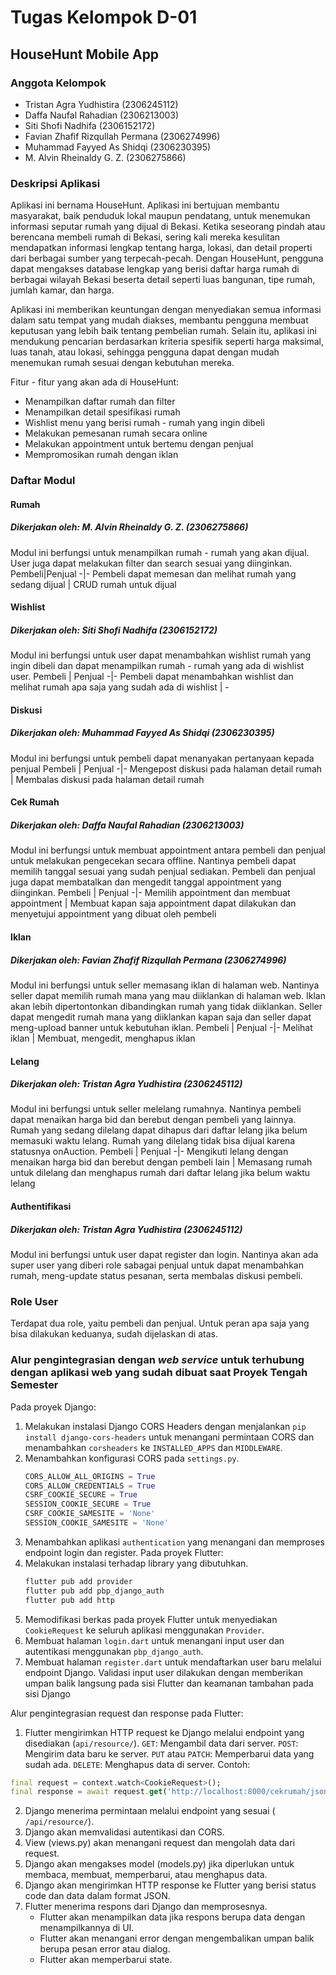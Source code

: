 # Tugas Kelompok D-01

## HouseHunt Mobile App

### Anggota Kelompok

- Tristan Agra Yudhistira (2306245112)
- Daffa Naufal Rahadian (2306213003)
- Siti Shofi Nadhifa (2306152172)
- Favian Zhafif Rizqullah Permana (2306274996)
- Muhammad Fayyed As Shidqi (2306230395)
- M. Alvin Rheinaldy G. Z. (2306275866)

### Deskripsi Aplikasi

Aplikasi ini bernama HouseHunt. Aplikasi ini bertujuan membantu masyarakat, baik penduduk lokal maupun pendatang, untuk menemukan informasi seputar rumah yang dijual di Bekasi. Ketika seseorang pindah atau berencana membeli rumah di Bekasi, sering kali mereka kesulitan mendapatkan informasi lengkap tentang harga, lokasi, dan detail properti dari berbagai sumber yang terpecah-pecah. Dengan HouseHunt, pengguna dapat mengakses database lengkap yang berisi daftar harga rumah di berbagai wilayah Bekasi beserta detail seperti luas bangunan, tipe rumah, jumlah kamar, dan harga.

Aplikasi ini memberikan keuntungan dengan menyediakan semua informasi dalam satu tempat yang mudah diakses, membantu pengguna membuat keputusan yang lebih baik tentang pembelian rumah. Selain itu, aplikasi ini mendukung pencarian berdasarkan kriteria spesifik seperti harga maksimal, luas tanah, atau lokasi, sehingga pengguna dapat dengan mudah menemukan rumah sesuai dengan kebutuhan mereka.

Fitur - fitur yang akan ada di HouseHunt:

- Menampilkan daftar rumah dan filter
- Menampilkan detail spesifikasi rumah
- Wishlist menu yang berisi rumah - rumah yang ingin dibeli
- Melakukan pemesanan rumah secara online
- Melakukan appointment untuk bertemu dengan penjual
- Mempromosikan rumah dengan iklan

### Daftar Modul

#### Rumah

##### Dikerjakan oleh: M. Alvin Rheinaldy G. Z. (2306275866)

Modul ini berfungsi untuk menampilkan rumah - rumah yang akan dijual. User juga dapat melakukan filter dan search sesuai yang diinginkan.
Pembeli|Penjual
-|-
Pembeli dapat memesan dan melihat rumah yang sedang dijual | CRUD rumah untuk dijual

#### Wishlist

##### Dikerjakan oleh: Siti Shofi Nadhifa (2306152172)

Modul ini berfungsi untuk user dapat menambahkan wishlist rumah yang ingin dibeli dan dapat menampilkan rumah - rumah yang ada di wishlist user.
Pembeli | Penjual
-|-
Pembeli dapat menambahkan wishlist dan melihat rumah apa saja yang sudah ada di wishlist | -

#### Diskusi

##### Dikerjakan oleh: Muhammad Fayyed As Shidqi (2306230395)

Modul ini berfungsi untuk pembeli dapat menanyakan pertanyaan kepada penjual
Pembeli | Penjual
-|-
Mengepost diskusi pada halaman detail rumah | Membalas diskusi pada halaman detail rumah

#### Cek Rumah

##### Dikerjakan oleh: Daffa Naufal Rahadian (2306213003)

Modul ini berfungsi untuk membuat appointment antara pembeli dan penjual untuk melakukan pengecekan secara offline. Nantinya pembeli dapat memilih tanggal sesuai yang sudah penjual sediakan. Pembeli dan penjual juga dapat membatalkan dan mengedit tanggal appointment yang diinginkan.
Pembeli | Penjual
-|-
Memilih appointment dan membuat appointment | Membuat kapan saja appointment dapat dilakukan dan menyetujui appointment yang dibuat oleh pembeli

#### Iklan

##### Dikerjakan oleh: Favian Zhafif Rizqullah Permana (2306274996)

Modul ini berfungsi untuk seller memasang iklan di halaman web. Nantinya seller dapat memilih rumah mana yang mau diiklankan di halaman web. Iklan akan lebih dipertontonkan dibandingkan rumah yang tidak diiklankan. Seller dapat mengedit rumah mana yang diiklankan kapan saja dan seller dapat meng-upload banner untuk kebutuhan iklan.
Pembeli | Penjual
-|-
Melihat iklan | Membuat, mengedit, menghapus iklan

#### Lelang

##### Dikerjakan oleh: Tristan Agra Yudhistira (2306245112)

Modul ini berfungsi untuk seller melelang rumahnya. Nantinya pembeli dapat menaikan harga bid dan berebut dengan pembeli yang lainnya. Rumah yang sedang dilelang dapat dihapus dari daftar lelang jika belum memasuki waktu lelang. Rumah yang dilelang tidak bisa dijual karena statusnya onAuction.
Pembeli | Penjual
-|-
Mengikuti lelang dengan menaikan harga bid dan berebut dengan pembeli lain  | Memasang rumah untuk dilelang dan menghapus rumah dari daftar lelang jika belum waktu lelang 

#### Authentifikasi

##### Dikerjakan oleh: Tristan Agra Yudhistira (2306245112)

Modul ini berfungsi untuk user dapat register dan login. Nantinya akan ada super user yang diberi role sabagai penjual untuk dapat menambahkan rumah, meng-update status pesanan, serta membalas diskusi pembeli.

### Role User

Terdapat dua role, yaitu pembeli dan penjual. Untuk peran apa saja yang bisa dilakukan keduanya, sudah dijelaskan di atas.

### Alur pengintegrasian dengan *web service* untuk terhubung dengan aplikasi web yang sudah dibuat saat Proyek Tengah Semester
Pada proyek Django:
1. Melakukan instalasi Django CORS Headers dengan menjalankan `pip install django-cors-headers` untuk menangani permintaan CORS dan menambahkan `corsheaders` ke `INSTALLED_APPS` dan `MIDDLEWARE`.
2. Menambahkan konfigurasi CORS pada `settings.py`.
    ```python
    CORS_ALLOW_ALL_ORIGINS = True
    CORS_ALLOW_CREDENTIALS = True
    CSRF_COOKIE_SECURE = True
    SESSION_COOKIE_SECURE = True
    CSRF_COOKIE_SAMESITE = 'None'
    SESSION_COOKIE_SAMESITE = 'None'
    ```
3. Menambahkan aplikasi `authentication` yang menangani dan memproses endpoint login dan register.
Pada proyek Flutter:
1. Melakukan instalasi terhadap library yang dibutuhkan.
    ```bash
    flutter pub add provider
    flutter pub add pbp_django_auth
    flutter pub add http
    ```
2. Memodifikasi berkas pada proyek Flutter untuk menyediakan `CookieRequest` ke seluruh aplikasi menggunakan `Provider`.
3. Membuat halaman `login.dart` untuk menangani input user dan autentikasi menggunakan `pbp_django_auth`.
4. Membuat halaman `register.dart` untuk mendaftarkan user baru melalui endpoint Django. Validasi input user dilakukan dengan memberikan umpan balik langsung pada sisi Flutter dan keamanan tambahan pada sisi Django

Alur pengintegrasian request dan response pada Flutter:
1. Flutter mengirimkan HTTP request ke Django melalui endpoint yang disediakan (`api/resource/`).
    `GET`: Mengambil data dari server.
    `POST`: Mengirim data baru ke server.
    `PUT` atau `PATCH`: Memperbarui data yang sudah ada.
    `DELETE`: Menghapus data di server.
    Contoh:
```dart
final request = context.watch<CookieRequest>();
final response = await request.get('http://localhost:8000/cekrumah/json');  // contoh jika dari localhost
```

2. Django menerima permintaan melalui endpoint yang sesuai ( `/api/resource/`).
3. Django akan memvalidasi autentikasi dan CORS.
4. View (views.py) akan menangani request dan mengolah data dari request.
5. Django akan mengakses model (models.py) jika diperlukan untuk membaca, membuat, memperbarui, atau menghapus data.
6. Django akan mengirimkan HTTP response ke Flutter yang berisi status code dan data dalam format JSON.
7. Flutter menerima respons dari Django dan memprosesnya.
    - Flutter akan menampilkan data jika respons berupa data dengan menampilkannya di UI.
    - Flutter akan menangani error dengan mengembalikan umpan balik berupa pesan error atau dialog.
    - Flutter akan memperbarui state.
